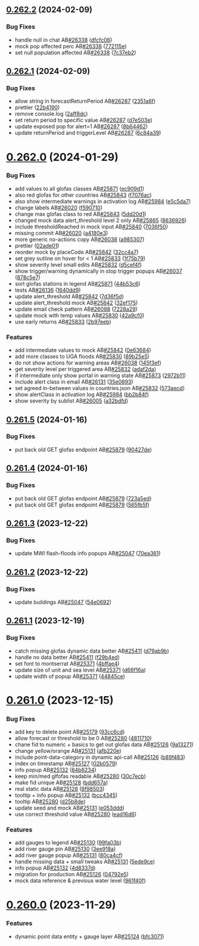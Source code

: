 ## [0.262.2](https://github.com/rodekruis/IBF-system/compare/v0.262.1...v0.262.2) (2024-02-09)


### Bug Fixes

* handle null in chat AB[#26338](https://github.com/rodekruis/IBF-system/issues/26338) ([dfcfc06](https://github.com/rodekruis/IBF-system/commit/dfcfc0625b9a180ea22e286e51ee7b9573f93f56))
* mock pop affected perc AB[#26338](https://github.com/rodekruis/IBF-system/issues/26338) ([772115e](https://github.com/rodekruis/IBF-system/commit/772115eeb68cfe4749d17e8994a37f9b8df845d4))
* set null population affected AB[#26338](https://github.com/rodekruis/IBF-system/issues/26338) ([7c37eb2](https://github.com/rodekruis/IBF-system/commit/7c37eb2a27509f0812b39cbac1bb1ebf51ca4486))



## [0.262.1](https://github.com/rodekruis/IBF-system/compare/v0.262.0...v0.262.1) (2024-02-09)


### Bug Fixes

* allow string in forecastReturnPeriod AB[#26287](https://github.com/rodekruis/IBF-system/issues/26287) ([2351a6f](https://github.com/rodekruis/IBF-system/commit/2351a6f308a6c7a28c3d8e2ec3e98e12bc36a5e1))
* prettier ([22b4190](https://github.com/rodekruis/IBF-system/commit/22b41908df5a5a61526ec911b584c4dc502457e7))
* remove console.log ([2aff8dc](https://github.com/rodekruis/IBF-system/commit/2aff8dc55f0abf84d3dd07afa613e4578d585205))
* set return period to specific value AB[#26287](https://github.com/rodekruis/IBF-system/issues/26287) ([d7e503e](https://github.com/rodekruis/IBF-system/commit/d7e503e1da286f8ee1e7b7b9940ae8d004e5217c))
* update exposed pop for alert=1 AB[#26287](https://github.com/rodekruis/IBF-system/issues/26287) ([8b64462](https://github.com/rodekruis/IBF-system/commit/8b64462114d34c67341cc25bdfb786eee77a706c))
* update returnPeriod and triggerLevel AB[#26287](https://github.com/rodekruis/IBF-system/issues/26287) ([6c84a39](https://github.com/rodekruis/IBF-system/commit/6c84a3963657c0cdc937827ccdc2121d600b852b))



# [0.262.0](https://github.com/rodekruis/IBF-system/compare/v0.261.5...v0.262.0) (2024-01-29)


### Bug Fixes

* add values to all glofas classes AB[#25871](https://github.com/rodekruis/IBF-system/issues/25871) ([ec909d1](https://github.com/rodekruis/IBF-system/commit/ec909d124e1e77b031e2ed5f78102c69cf9ae7d4))
* also red glofas for other countries AB[#25843](https://github.com/rodekruis/IBF-system/issues/25843) ([f7076ac](https://github.com/rodekruis/IBF-system/commit/f7076ac3b5066c464f691508fbcd642a96502198))
* also show intermediate warnings in activation log AB[#25984](https://github.com/rodekruis/IBF-system/issues/25984) ([e5c5da7](https://github.com/rodekruis/IBF-system/commit/e5c5da7d7abe0e455db150836b41d917fc180e8b))
* change labels AB[#26020](https://github.com/rodekruis/IBF-system/issues/26020) ([f590710](https://github.com/rodekruis/IBF-system/commit/f5907109dedc404226bb32d7bea50688ea9e1373))
* change max glofas class to red AB[#25843](https://github.com/rodekruis/IBF-system/issues/25843) ([5dd20d1](https://github.com/rodekruis/IBF-system/commit/5dd20d1337e82d71ae944e4d3402a162088d5144))
* changed mock data alert_threshold level 2 only AB[#25865](https://github.com/rodekruis/IBF-system/issues/25865) ([8636926](https://github.com/rodekruis/IBF-system/commit/8636926f21160e05aed3c74ff0867f9856242d89))
* include thresholdReached in mock input AB[#25840](https://github.com/rodekruis/IBF-system/issues/25840) ([7036f50](https://github.com/rodekruis/IBF-system/commit/7036f50e49d25cd6c8e4123c677e0cef391b05c4))
* missing commit AB[#26020](https://github.com/rodekruis/IBF-system/issues/26020) ([a4180e3](https://github.com/rodekruis/IBF-system/commit/a4180e321d32864bd361bde8063ded460364dbc1))
* more generic no-actions copy AB[#26038](https://github.com/rodekruis/IBF-system/issues/26038) ([a985307](https://github.com/rodekruis/IBF-system/commit/a985307a098fd3a200eb910e97555477d270fabd))
* prettier ([02ade01](https://github.com/rodekruis/IBF-system/commit/02ade01123160b3638446780e8570b3bb2f0114b))
* reorder mock by placeCode AB[#25842](https://github.com/rodekruis/IBF-system/issues/25842) ([32cc4a7](https://github.com/rodekruis/IBF-system/commit/32cc4a7eed280c0c5769ae725a6395415732ad02))
* set grey outline on hover for < 1 AB[#25833](https://github.com/rodekruis/IBF-system/issues/25833) ([1f75b79](https://github.com/rodekruis/IBF-system/commit/1f75b79cf0a66bf39786e5b8c9afd0cfd1eb9706))
* show severity level small edits AB[#25832](https://github.com/rodekruis/IBF-system/issues/25832) ([d5cef4f](https://github.com/rodekruis/IBF-system/commit/d5cef4fbcef3b14f0f45d905dc534a1566cfa273))
* show trigger/warning dynamically in stop trigger popups AB[#26037](https://github.com/rodekruis/IBF-system/issues/26037) ([878c5e7](https://github.com/rodekruis/IBF-system/commit/878c5e7fe14912c0dbf201357c53f32aef5555ee))
* sort glofas stations in legend AB[#25871](https://github.com/rodekruis/IBF-system/issues/25871) ([44b53c6](https://github.com/rodekruis/IBF-system/commit/44b53c6cc4fcae93e0f0eada1fa865927beaa9c3))
* tests AB[#26136](https://github.com/rodekruis/IBF-system/issues/26136) ([1640dd9](https://github.com/rodekruis/IBF-system/commit/1640dd961e0d92c4ac2e6e9b5b80ddb4b6d50dc8))
* update alert_threshold AB[#25842](https://github.com/rodekruis/IBF-system/issues/25842) ([7d36f5d](https://github.com/rodekruis/IBF-system/commit/7d36f5dd826eeede4ea11ad7d33587dedf205a48))
* update alert_threshold mock AB[#25842](https://github.com/rodekruis/IBF-system/issues/25842) ([32ef175](https://github.com/rodekruis/IBF-system/commit/32ef175e3e2d323f1897ae143ab1d37ebdd91c2b))
* update email check pattern AB[#26088](https://github.com/rodekruis/IBF-system/issues/26088) ([7228a29](https://github.com/rodekruis/IBF-system/commit/7228a29f4a955eaca661d9496d442ee822db445b))
* update mock with temp values AB[#25830](https://github.com/rodekruis/IBF-system/issues/25830) ([42a9cf0](https://github.com/rodekruis/IBF-system/commit/42a9cf0d004924a68f0fbff0caa69c266edad12e))
* use early returns AB[#25833](https://github.com/rodekruis/IBF-system/issues/25833) ([2b97eeb](https://github.com/rodekruis/IBF-system/commit/2b97eebb74d23d2e721d237d01c71ca42259bfa7))


### Features

* add intermediate values to mock AB[#25842](https://github.com/rodekruis/IBF-system/issues/25842) ([0e63684](https://github.com/rodekruis/IBF-system/commit/0e63684a5124477435339a30534fcd93c187049d))
* add more classes to UGA floods AB[#25830](https://github.com/rodekruis/IBF-system/issues/25830) ([89b25e5](https://github.com/rodekruis/IBF-system/commit/89b25e5a19f016706f7205356a7ff26dc3af7c36))
* do not show actions for warning areas AB[#26038](https://github.com/rodekruis/IBF-system/issues/26038) ([145f3ef](https://github.com/rodekruis/IBF-system/commit/145f3efd6d80336ce6a525a3ff4e1adab0f0c2cd))
* get severity level per triggered area AB[#25832](https://github.com/rodekruis/IBF-system/issues/25832) ([adaf2da](https://github.com/rodekruis/IBF-system/commit/adaf2dafef7f3fb915ba654a1a1eae2dcc032ff9))
* if intermediate only show portal in warning state AB[#25873](https://github.com/rodekruis/IBF-system/issues/25873) ([2972b11](https://github.com/rodekruis/IBF-system/commit/2972b11ad6a103a6719a9a94f23791529be94e57))
* include alert class in email AB[#26131](https://github.com/rodekruis/IBF-system/issues/26131) ([35e0893](https://github.com/rodekruis/IBF-system/commit/35e0893871b70bb95c605ac80e98b970027de9b1))
* set agreed in-between values in countries.json AB[#25832](https://github.com/rodekruis/IBF-system/issues/25832) ([573aecd](https://github.com/rodekruis/IBF-system/commit/573aecd50208ac1375c664e4c5cbfe816a8cb6d3))
* show alertClass in activation log AB[#25984](https://github.com/rodekruis/IBF-system/issues/25984) ([bb2b84f](https://github.com/rodekruis/IBF-system/commit/bb2b84f7cef1d2e5d48e94f54e2e973f28ee70e4))
* show severity by sublist AB[#26005](https://github.com/rodekruis/IBF-system/issues/26005) ([a32bdfd](https://github.com/rodekruis/IBF-system/commit/a32bdfda5e44ecdcf15436f771b074d4d5116c50))



## [0.261.5](https://github.com/rodekruis/IBF-system/compare/v0.261.4...v0.261.5) (2024-01-16)


### Bug Fixes

* put back old GET glofas endpoint AB[#25879](https://github.com/rodekruis/IBF-system/issues/25879) ([90427de](https://github.com/rodekruis/IBF-system/commit/90427de31957ea154ed463e33162b66bb238b40d))



## [0.261.4](https://github.com/rodekruis/IBF-system/compare/v0.261.3...v0.261.4) (2024-01-16)


### Bug Fixes

* put back old GET glofas endpoint AB[#25879](https://github.com/rodekruis/IBF-system/issues/25879) ([723a5ed](https://github.com/rodekruis/IBF-system/commit/723a5ed6c5c5d1b3542b4b1fdf74606b5592b6b2))
* put back old GET glofas endpoint AB[#25879](https://github.com/rodekruis/IBF-system/issues/25879) ([565fb5f](https://github.com/rodekruis/IBF-system/commit/565fb5f0a3ef48baebae71df8edb38019a634f1c))



## [0.261.3](https://github.com/rodekruis/IBF-system/compare/v0.261.2...v0.261.3) (2023-12-22)


### Bug Fixes

* update MWI flash-floods info popups AB[#25047](https://github.com/rodekruis/IBF-system/issues/25047) ([70ea361](https://github.com/rodekruis/IBF-system/commit/70ea3612c5b16ad3c5cb95252dc57585859ae298))



## [0.261.2](https://github.com/rodekruis/IBF-system/compare/v0.261.1...v0.261.2) (2023-12-22)


### Bug Fixes

* update buildings AB[#25047](https://github.com/rodekruis/IBF-system/issues/25047) ([54e0692](https://github.com/rodekruis/IBF-system/commit/54e06923778fab50f0ad7378a3920674f97592fe))



## [0.261.1](https://github.com/rodekruis/IBF-system/compare/v0.261.0...v0.261.1) (2023-12-19)


### Bug Fixes

* catch missing glofas dynamic data better AB[#25411](https://github.com/rodekruis/IBF-system/issues/25411) ([d79ab9b](https://github.com/rodekruis/IBF-system/commit/d79ab9bbc50a4eb50bdd94bc35626d0f938fb0a0))
* handle no data better AB[#25411](https://github.com/rodekruis/IBF-system/issues/25411) ([f29b4ed](https://github.com/rodekruis/IBF-system/commit/f29b4ed51d43daf2d9e415d263b8daa9069c6bbf))
* set font to montserrat AB[#25371](https://github.com/rodekruis/IBF-system/issues/25371) ([4bffae4](https://github.com/rodekruis/IBF-system/commit/4bffae4f5da35057a0a57dd0db536242cf2d5312))
* update size of unit and sea level AB[#25371](https://github.com/rodekruis/IBF-system/issues/25371) ([d66f16a](https://github.com/rodekruis/IBF-system/commit/d66f16a6b0c51e5a7040d30d04d8b4cdf3b105c5))
* update width of popup AB[#25371](https://github.com/rodekruis/IBF-system/issues/25371) ([44845ce](https://github.com/rodekruis/IBF-system/commit/44845ce909ac5c0a668d6203bfd655962253cd48))



# [0.261.0](https://github.com/rodekruis/IBF-system/compare/v0.260.0...v0.261.0) (2023-12-15)


### Bug Fixes

* add key to delete point AB[#25179](https://github.com/rodekruis/IBF-system/issues/25179) ([93cc6cd](https://github.com/rodekruis/IBF-system/commit/93cc6cd00af233e8512c6b3aa6bee12f6ffa7c6e))
* allow forecast or threshold to be 0 AB[#25280](https://github.com/rodekruis/IBF-system/issues/25280) ([4811710](https://github.com/rodekruis/IBF-system/commit/481171069ea1b2e58cd4ba038edfa93329ad096b))
* chane fid to numeric + basics to get out glofas data AB[#25126](https://github.com/rodekruis/IBF-system/issues/25126) ([9a13271](https://github.com/rodekruis/IBF-system/commit/9a13271075773d5c2273fdc128c9e89e320e9a12))
* change yellow/orange AB[#25131](https://github.com/rodekruis/IBF-system/issues/25131) ([afb220e](https://github.com/rodekruis/IBF-system/commit/afb220ed9003bcff2211f7a5697b410a8cbe5590))
* include point-data-category in dynamic api-call AB[#25126](https://github.com/rodekruis/IBF-system/issues/25126) ([b89f483](https://github.com/rodekruis/IBF-system/commit/b89f4837534ad53562f8b1e3a19bdb9dfc8c4829))
* index on timestamp AB[#25127](https://github.com/rodekruis/IBF-system/issues/25127) ([02b0579](https://github.com/rodekruis/IBF-system/commit/02b057940631dfa7a94023a13bb3812bb551bc37))
* info popup AB[#25132](https://github.com/rodekruis/IBF-system/issues/25132) ([84b6234](https://github.com/rodekruis/IBF-system/commit/84b62341798e67a5c23d3cec3766847028b23921))
* keep min/med glfofas readable AB[#25280](https://github.com/rodekruis/IBF-system/issues/25280) ([30c7ecb](https://github.com/rodekruis/IBF-system/commit/30c7ecbab5ecf4f9909ebbba66b86ce7a816e83d))
* make fid unique AB[#25128](https://github.com/rodekruis/IBF-system/issues/25128) ([bdd657a](https://github.com/rodekruis/IBF-system/commit/bdd657a0f5a85c182789c0072d2820f4d59f097b))
* real static data AB[#25128](https://github.com/rodekruis/IBF-system/issues/25128) ([8f98503](https://github.com/rodekruis/IBF-system/commit/8f98503c1eff0a8c7e06976b631ac003aade9fa8))
* tooltip + info popup AB[#25132](https://github.com/rodekruis/IBF-system/issues/25132) ([bcc4345](https://github.com/rodekruis/IBF-system/commit/bcc43452c6d93bdc531324c7a3efc24de3949245))
* tooltip AB[#25280](https://github.com/rodekruis/IBF-system/issues/25280) ([d25b8de](https://github.com/rodekruis/IBF-system/commit/d25b8dea346d7d22c959de436ad6334acd783838))
* update seed and mock AB[#25131](https://github.com/rodekruis/IBF-system/issues/25131) ([e053ddd](https://github.com/rodekruis/IBF-system/commit/e053ddd8a2bdaaa936e3b83729c6978eb2da572f))
* use correct threshold value AB[#25280](https://github.com/rodekruis/IBF-system/issues/25280) ([ead16d6](https://github.com/rodekruis/IBF-system/commit/ead16d6cf3f60d200a0c80f05adf1bfd126394a8))


### Features

* add gauges to legend AB[#25130](https://github.com/rodekruis/IBF-system/issues/25130) ([99fa03b](https://github.com/rodekruis/IBF-system/commit/99fa03be22829a16c2abc803a7c7d1e97cc42ebc))
* add river gauge pin AB[#25130](https://github.com/rodekruis/IBF-system/issues/25130) ([3ee918a](https://github.com/rodekruis/IBF-system/commit/3ee918afbda742558b30df0f79b754a48ab0c63e))
* add river gauge popup AB[#25131](https://github.com/rodekruis/IBF-system/issues/25131) ([80ca4cf](https://github.com/rodekruis/IBF-system/commit/80ca4cf7ee36f7f64163c5f3faeacf4a600a994b))
* handle missing data + small tweaks AB[#25131](https://github.com/rodekruis/IBF-system/issues/25131) ([5ede9ce](https://github.com/rodekruis/IBF-system/commit/5ede9ce230f34a4f858cc1ca1c7e213698109fd7))
* info popup AB[#25132](https://github.com/rodekruis/IBF-system/issues/25132) ([4d8337d](https://github.com/rodekruis/IBF-system/commit/4d8337d8e0fd0187de7a8809e7d88f4dbb6aaea7))
* migration for production AB[#25126](https://github.com/rodekruis/IBF-system/issues/25126) ([04792e5](https://github.com/rodekruis/IBF-system/commit/04792e5291de5a0134432a3e595683e6aa8d044c))
* mock data reference & previous water level ([961f40f](https://github.com/rodekruis/IBF-system/commit/961f40fff974c7f62fd427bcf2984df84af36bd6))



# [0.260.0](https://github.com/rodekruis/IBF-system/compare/v0.259.2...v0.260.0) (2023-11-29)


### Features

* dynamic point data entity + gauge layer AB[#25124](https://github.com/rodekruis/IBF-system/issues/25124) ([bfc3071](https://github.com/rodekruis/IBF-system/commit/bfc3071d1459a9b860442cb1431027e4fa34cd0c))



